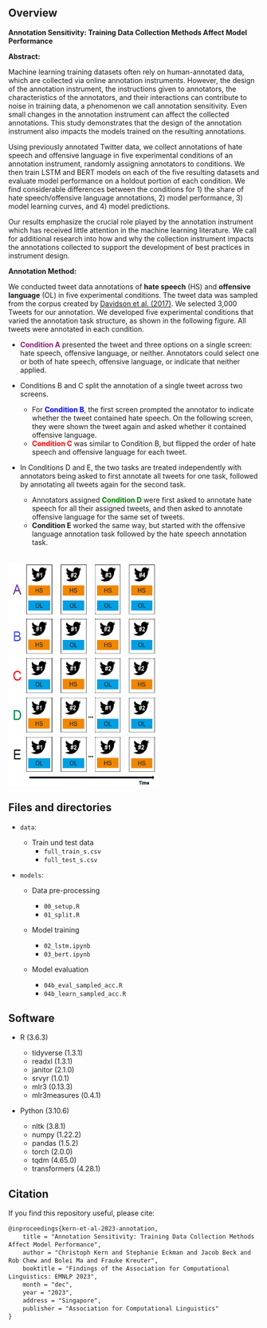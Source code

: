 ## Overview

**Annotation Sensitivity: Training Data Collection Methods Affect Model Performance**

**Abstract:**

Machine learning training datasets often rely on human-annotated data, which are collected via online annotation instruments. However, the design of the annotation instrument, the instructions given to annotators, the characteristics of the annotators, and their interactions can contribute to noise in training data, a phenomenon we call annotation sensitivity. Even small changes in the annotation instrument can affect the collected annotations. This study demonstrates that the design of the annotation instrument also impacts the models trained on the resulting annotations. 

Using previously annotated Twitter data, we collect annotations of hate speech and offensive language in five experimental conditions of an annotation instrument, randomly assigning annotators to conditions. We then train LSTM and BERT models on each of the five resulting datasets and evaluate model performance on a holdout portion of each condition. We find considerable differences between the conditions for 1) the share of hate speech/offensive language annotations, 2) model performance, 3) model learning curves, and 4) model predictions. 

Our results emphasize the crucial role played by the annotation instrument which has received little attention in the machine learning literature. We call for additional research into how and why the collection instrument impacts the annotations collected to support the development of best practices in instrument design. 

**Annotation Method:**

We conducted tweet data annotations of **hate speech** (HS) and **offensive language** (OL) in five experimental conditions. The tweet data was sampled from the corpus created by [Davidson et al. (2017)](https://ojs.aaai.org/index.php/ICWSM/article/view/14955). We selected 3,000 Tweets for our annotation. We developed five experimental conditions that varied the annotation task structure, as shown in the following figure. All tweets were annotated in each condition.

- **<font color= #871F78>Condition A</font>** presented the tweet and three options on a single screen: hate speech, offensive language, or neither. Annotators could select one or both of hate speech, offensive language, or indicate that neither applied.

- Conditions B and C split the annotation of a single tweet across two screens.
  + For **<font color= Blue>Condition B</font>**, the first screen prompted the annotator to indicate whether the tweet contained hate speech. On the following screen, they were shown the tweet again and asked whether it contained offensive language.
  + **<font color= red>Condition C</font>** was similar to Condition B, but flipped the order of hate speech and offensive language for each tweet. 

- In Conditions D and E, the two tasks are treated independently with annotators being asked to first annotate all tweets for one task, followed by annotating all tweets again for the second task.
  + Annotators assigned **<font color=green>Condition D</font>** were first asked to annotate hate speech for all their assigned tweets, and then asked to annotate offensive language for the same set of tweets.
  + **Condition E** worked the same way, but started with the offensive language annotation task followed by the hate speech annotation task.  

<br />

<img src="https://raw.githubusercontent.com/chkern/tweet-annotation-sensitivity/main/fig/exp_conditions.png" width = "300" height = "450" alt="" align=center />


## Files and directories

- ``data``: 
    - Train und test data
      + `full_train_s.csv`
      + `full_test_s.csv`
  

- ``models``:

  - Data pre-processing 
      + `00_setup.R`
      + `01_split.R`
      
  - Model training 
      + `02_lstm.ipynb`
      + `03_bert.ipynb`
      
  - Model evaluation
      + `04b_eval_sampled_acc.R`
      + `04b_learn_sampled_acc.R`


## Software

- R (3.6.3)
  - tidyverse (1.3.1)
  - readxl (1.3.1)
  - janitor (2.1.0)
  - srvyr (1.0.1)
  - mlr3 (0.13.3)
  - mlr3measures (0.4.1)

- Python (3.10.6)
  - nltk (3.8.1)
  - numpy (1.22.2)
  - pandas (1.5.2)
  - torch (2.0.0)
  - tqdm (4.65.0)
  - transformers (4.28.1)

## Citation

If you find this repository useful, please cite:
```
@inproceedings{kern-et-al-2023-annotation,
    title = "Annotation Sensitivity: Training Data Collection Methods Affect Model Performance",
    author = "Christoph Kern and Stephanie Eckman and Jacob Beck and Rob Chew and Bolei Ma and Frauke Kreuter",
    booktitle = "Findings of the Association for Computational Linguistics: EMNLP 2023",
    month = "dec",
    year = "2023",
    address = "Singapore",
    publisher = "Association for Computational Linguistics"
}
```
